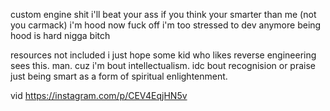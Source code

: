 custom engine shit i'll  beat your ass if you think your smarter than me (not you carmack) i'm hood now fuck off i'm too stressed to dev anymore being hood is hard nigga bitch

resources not included i just hope some kid who likes reverse engineering sees this. man. cuz i'm bout intellectualism. idc bout recognision or praise just being smart as a form of spiritual enlightenment. 

vid https://instagram.com/p/CEV4EqjHN5v
